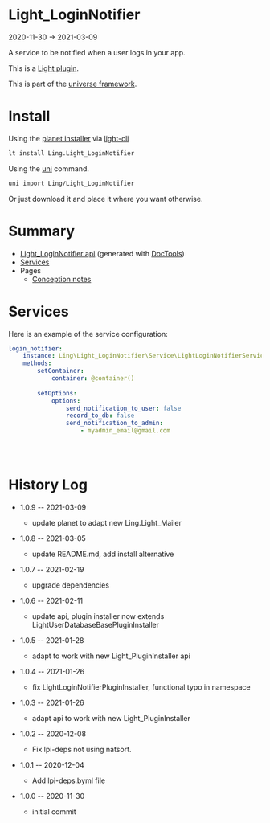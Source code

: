 Light_LoginNotifier
===========
2020-11-30 -> 2021-03-09



A service to be notified when a user logs in your app.


This is a [Light plugin](https://github.com/lingtalfi/Light/blob/master/doc/pages/plugin.md).

This is part of the [universe framework](https://github.com/karayabin/universe-snapshot).


Install
==========
Using the [planet installer](https://github.com/lingtalfi/Light_PlanetInstaller) via [light-cli](https://github.com/lingtalfi/Light_Cli)
```bash
lt install Ling.Light_LoginNotifier
```

Using the [uni](https://github.com/lingtalfi/universe-naive-importer) command.
```bash
uni import Ling/Light_LoginNotifier
```

Or just download it and place it where you want otherwise.






Summary
===========
- [Light_LoginNotifier api](https://github.com/lingtalfi/Light_LoginNotifier/blob/master/doc/api/Ling/Light_LoginNotifier.md) (generated with [DocTools](https://github.com/lingtalfi/DocTools))
- [Services](#services)
- Pages
    - [Conception notes](https://github.com/lingtalfi/Light_LoginNotifier/blob/master/doc/pages/conception-notes.md)






Services
=========


Here is an example of the service configuration:

```yaml
login_notifier: 
    instance: Ling\Light_LoginNotifier\Service\LightLoginNotifierService
    methods: 
        setContainer: 
            container: @container()
        
        setOptions: 
            options:
                send_notification_to_user: false
                record_to_db: false
                send_notification_to_admin:
                    - myadmin_email@gmail.com

            
    


```



History Log
=============

- 1.0.9 -- 2021-03-09

    - update planet to adapt new Ling.Light_Mailer 
  
- 1.0.8 -- 2021-03-05

    - update README.md, add install alternative

- 1.0.7 -- 2021-02-19

    - upgrade dependencies

- 1.0.6 -- 2021-02-11

    - update api, plugin installer now extends LightUserDatabaseBasePluginInstaller
  
- 1.0.5 -- 2021-01-28

    - adapt to work with new Light_PluginInstaller api
  
- 1.0.4 -- 2021-01-26

    - fix LightLoginNotifierPluginInstaller, functional typo in namespace
  
- 1.0.3 -- 2021-01-26

    - adapt api to work with new Light_PluginInstaller

- 1.0.2 -- 2020-12-08

    - Fix lpi-deps not using natsort.

- 1.0.1 -- 2020-12-04

    - Add lpi-deps.byml file

- 1.0.0 -- 2020-11-30

    - initial commit